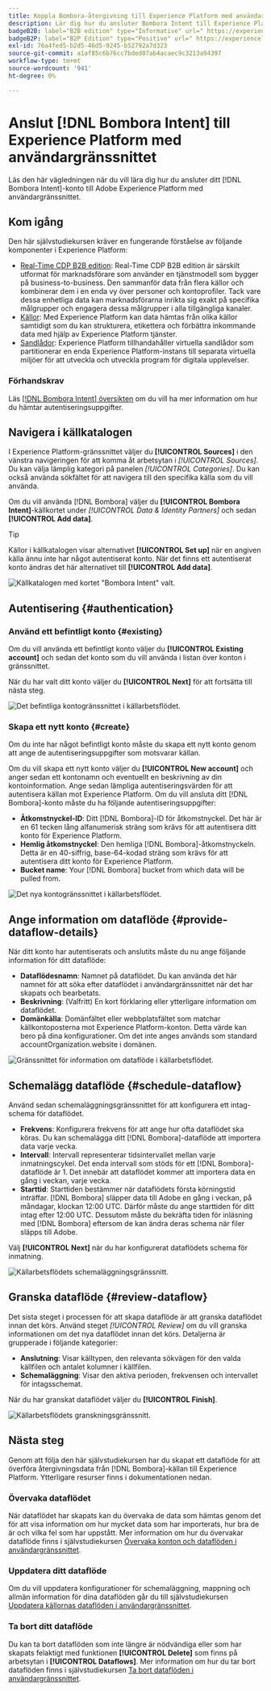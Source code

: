 ```yaml
---
title: Koppla Bombora-återgivning till Experience Platform med användargränssnittet
description: Lär dig hur du ansluter Bombora Intent till Experience Platform
badgeB2B: label="B2B edition" type="Informative" url=" https://experienceleague.adobe.com/docs/experience-platform/rtcdp/intro/rtcdp-intro/overview.html?lang=sv-SE#rtcdp-editions newtab=true"
badgeB2P: label="B2P Edition" type="Positive" url=" https://experienceleague.adobe.com/docs/experience-platform/rtcdp/intro/rtcdp-intro/overview.html?lang=sv-SE#rtcdp-editions newtab=true"
exl-id: 76a4fed5-b2d5-46d5-9245-b52792a7d323
source-git-commit: a1af85c6b76cc7bded07ab4acaec9c3213a94397
workflow-type: tm+mt
source-wordcount: '941'
ht-degree: 0%

---
```


# Anslut [!DNL Bombora Intent] till Experience Platform med användargränssnittet

Läs den här vägledningen när du vill lära dig hur du ansluter ditt [!DNL Bombora Intent]-konto till Adobe Experience Platform med användargränssnittet.

## Kom igång

Den här självstudiekursen kräver en fungerande förståelse av följande komponenter i Experience Platform:

* [Real-Time CDP B2B edition](../../../../../rtcdp/b2b-overview.md): Real-Time CDP B2B edition är särskilt utformat för marknadsförare som använder en tjänstmodell som bygger på business-to-business. Den sammanför data från flera källor och kombinerar dem i en enda vy över personer och kontoprofiler. Tack vare dessa enhetliga data kan marknadsförarna inrikta sig exakt på specifika målgrupper och engagera dessa målgrupper i alla tillgängliga kanaler.
* [Källor](../../../../home.md): Med Experience Platform kan data hämtas från olika källor samtidigt som du kan strukturera, etikettera och förbättra inkommande data med hjälp av Experience Platform tjänster.
* [Sandlådor](../../../../../sandboxes/home.md): Experience Platform tillhandahåller virtuella sandlådor som partitionerar en enda Experience Platform-instans till separata virtuella miljöer för att utveckla och utveckla program för digitala upplevelser.

### Förhandskrav

Läs [[!DNL Bombora Intent] översikten](../../../../connectors/data-partners/bombora.md) om du vill ha mer information om hur du hämtar autentiseringsuppgifter.

## Navigera i källkatalogen

I Experience Platform-gränssnittet väljer du **[!UICONTROL Sources]** i den vänstra navigeringen för att komma åt arbetsytan i *[!UICONTROL Sources]*. Du kan välja lämplig kategori på panelen *[!UICONTROL Categories]*. Du kan också använda sökfältet för att navigera till den specifika källa som du vill använda.

Om du vill använda [!DNL Bombora] väljer du **[!UICONTROL Bombora Intent]**-källkortet under *[!UICONTROL Data & Identity Partners]* och sedan **[!UICONTROL Add data]**.

>[!TIP]
>
>Källor i källkatalogen visar alternativet **[!UICONTROL Set up]** när en angiven källa ännu inte har något autentiserat konto. När det finns ett autentiserat konto ändras det här alternativet till **[!UICONTROL Add data]**.

![Källkatalogen med kortet &quot;Bombora Intent&quot; valt.](../../../../images/tutorials/create/bombora/catalog.png)

## Autentisering {#authentication}

### Använd ett befintligt konto {#existing}

Om du vill använda ett befintligt konto väljer du **[!UICONTROL Existing account]** och sedan det konto som du vill använda i listan över konton i gränssnittet.

När du har valt ditt konto väljer du **[!UICONTROL Next]** för att fortsätta till nästa steg.

![Det befintliga kontogränssnittet i källarbetsflödet.](../../../../images/tutorials/create/bombora/existing.png)

### Skapa ett nytt konto {#create}

Om du inte har något befintligt konto måste du skapa ett nytt konto genom att ange de autentiseringsuppgifter som motsvarar källan.

Om du vill skapa ett nytt konto väljer du **[!UICONTROL New account]** och anger sedan ett kontonamn och eventuellt en beskrivning av din kontoinformation. Ange sedan lämpliga autentiseringsvärden för att autentisera källan mot Experience Platform. Om du vill ansluta ditt [!DNL Bombora]-konto måste du ha följande autentiseringsuppgifter:

* **Åtkomstnyckel-ID**: Ditt [!DNL Bombora]-ID för åtkomstnyckel. Det här är en 61 tecken lång alfanumerisk sträng som krävs för att autentisera ditt konto för Experience Platform.
* **Hemlig åtkomstnyckel**: Den hemliga [!DNL Bombora]-åtkomstnyckeln. Detta är en 40-siffrig, base-64-kodad sträng som krävs för att autentisera ditt konto för Experience Platform.
* **Bucket name**: Your [!DNL Bombora] bucket from which data will be pulled from.

![Det nya kontogränssnittet i källarbetsflödet.](../../../../images/tutorials/create/bombora/new.png)

## Ange information om dataflöde {#provide-dataflow-details}

När ditt konto har autentiserats och anslutits måste du nu ange följande information för ditt dataflöde:

* **Dataflödesnamn**: Namnet på dataflödet. Du kan använda det här namnet för att söka efter dataflödet i användargränssnittet när det har skapats och bearbetats.
* **Beskrivning**: (Valfritt) En kort förklaring eller ytterligare information om dataflödet.
* **Domänkälla**: Domänfältet eller webbplatsfältet som matchar källkontoposterna mot Experience Platform-konton. Detta värde kan bero på dina konfigurationer. Om det inte anges används som standard accountOrganization.website i domänen.

![Gränssnittet för information om dataflöde i källarbetsflödet.](../../../../images/tutorials/create/bombora/dataflow-detail.png)

## Schemalägg dataflöde {#schedule-dataflow}

Använd sedan schemaläggningsgränssnittet för att konfigurera ett intag-schema för dataflödet.

* **Frekvens**: Konfigurera frekvens för att ange hur ofta dataflödet ska köras. Du kan schemalägga ditt [!DNL Bombora]-dataflöde att importera data varje vecka.
* **Intervall**: Intervall representerar tidsintervallet mellan varje inmatningscykel. Det enda intervall som stöds för ett [!DNL Bombora]-dataflöde är 1. Det innebär att dataflödet kommer att importera data en gång i veckan, varje vecka.
* **Starttid**: Starttiden bestämmer när dataflödets första körningstid inträffar. [!DNL Bombora] släpper data till Adobe en gång i veckan, på måndagar, klockan 12:00 UTC. Därför måste du ange starttiden för ditt intag efter 12:00 UTC. Dessutom måste du bekräfta tiden för inläsning med [!DNL Bombora] eftersom de kan ändra deras schema när filer släpps till Adobe.

Välj **[!UICONTROL Next]** när du har konfigurerat dataflödets schema för inmatning.

![Källarbetsflödets schemaläggningsgränssnitt.](../../../../images/tutorials/create/bombora/scheduling.png)

## Granska dataflöde {#review-dataflow}

Det sista steget i processen för att skapa dataflöde är att granska dataflödet innan det körs. Använd steget *[!UICONTROL Review]* om du vill granska informationen om det nya dataflödet innan det körs. Detaljerna är grupperade i följande kategorier:

* **Anslutning**: Visar källtypen, den relevanta sökvägen för den valda källfilen och antalet kolumner i källfilen.
* **Schemaläggning**: Visar den aktiva perioden, frekvensen och intervallet för intagsschemat.

När du har granskat dataflödet väljer du **[!UICONTROL Finish]**.

![Källarbetsflödets granskningsgränssnitt.](../../../../images/tutorials/create/bombora/review.png)

## Nästa steg

Genom att följa den här självstudiekursen har du skapat ett dataflöde för att överföra återgivningsdata från [!DNL Bombora]-källan till Experience Platform. Ytterligare resurser finns i dokumentationen nedan.

### Övervaka dataflödet

När dataflödet har skapats kan du övervaka de data som hämtas genom det för att visa information om hur mycket data som har importerats, hur bra de är och vilka fel som har uppstått. Mer information om hur du övervakar dataflöde finns i självstudiekursen [Övervaka konton och dataflöden i användargränssnittet](../../../../../dataflows/ui/monitor-sources.md).

### Uppdatera ditt dataflöde

Om du vill uppdatera konfigurationer för schemaläggning, mappning och allmän information för dina dataflöden går du till självstudiekursen [Uppdatera källornas dataflöden i användargränssnittet](../../update-dataflows.md).

### Ta bort ditt dataflöde

Du kan ta bort dataflöden som inte längre är nödvändiga eller som har skapats felaktigt med funktionen **[!UICONTROL Delete]** som finns på arbetsytan i **[!UICONTROL Dataflows]**. Mer information om hur du tar bort dataflöden finns i självstudiekursen [Ta bort dataflöden i användargränssnittet](../../delete.md).
